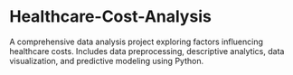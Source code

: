 # Healthcare-Cost-Analysis
A comprehensive data analysis project exploring factors influencing healthcare costs. Includes data preprocessing, descriptive analytics, data visualization, and predictive modeling using Python.
